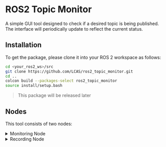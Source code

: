 # ROS2 Topic Monitor

A simple GUI tool designed to check if a desired topic is being published. The interface will periodically update to reflect the current status.

## Installation

To get the package, please clone it into your ROS 2 workspace as follows:

```bash
cd <your_ros2_ws>/src
git clone https://github.com/LCAS/ros2_topic_monitor.git
cd ..
colcon build --packages-select ros2_topic_monitor
source install/setup.bash  
```

>This package will be released later 

## Nodes

This tool consists of two nodes:

<details>
<summary>Monitoring Node</summary>

Launching the Monitoring Node

To launch the monitoring node, use the following command:
```bash
ros2 launch ros2_topic_monitor monitor.launch.py
```

The above command will launch the following GUI, where the photo on the left when there are no topics available and on the right with the available topics: 


<div style="display: flex; flex-direction: row;">
    <img src="https://github.com/user-attachments/assets/a1b2d637-f962-49ba-a803-351cba5ac75c" alt="Topics Not Being Published" width="300"/>
    <img src="https://github.com/user-attachments/assets/8e69149b-9cbc-45bd-8668-26686b359e35" alt="Topics Being Published" width="300"/>
</div>

The GUI can dynamically adapt to new topics by adding them to the configuration file [here](https://github.com/LCAS/ros2_topic_monitor/blob/main/src/ros2_topic_monitor/config/cfg_topics_monitor.yaml). All topics need to be added under the 'sensors' section. Here is an example:

```yaml
sensors:
  - name: "GPS odom"
    topic: "/gps_base/odometry"
    message_type: "nav_msgs.msg.Odometry"
```

Where the `name` attribute is used to display it in the GUI, and the `topic` is the topic that needs to be subscribed to. It is important to set the `message_type`.

>There is no need to explicitly set the 'QoS' as the node uses 'qos_profile_sensor_data' when it subscribes to the topic, as shown [here](https://github.com/LCAS/ros2_topic_monitor/blob/246a795e83bf199f854335bc6311876301ba9983/src/ros2_topic_monitor/ros2_topic_monitor/monitor.py#L112).
</details>


<details>
<summary>Recording Node</summary>
  
![image](https://github.com/user-attachments/assets/9309e811-676f-405b-90a0-1efeb3c354b9)

</details>




